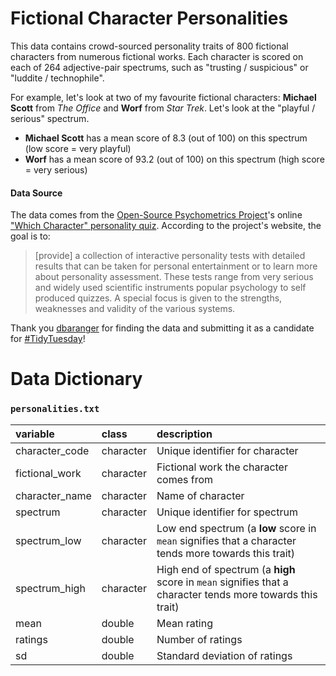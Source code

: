 # Fictional Character Personalities

This data contains crowd-sourced personality traits of 800 fictional characters from numerous fictional works. Each character is scored on each of 264 adjective-pair spectrums, such as "trusting / suspicious" or "luddite / technophile".

For example, let's look at two of my favourite fictional characters: **Michael Scott** from *The Office* and **Worf** from *Star Trek*. Let's look at the "playful / serious" spectrum.

- **Michael Scott** has a mean score of 8.3 (out of 100) on this spectrum (low score = very playful)
- **Worf** has a mean score of 93.2 (out of 100) on this spectrum (high score = very serious)



#### Data Source

The data comes from the [Open-Source Psychometrics Project](https://openpsychometrics.org/)'s online ["Which Character" personality quiz](https://openpsychometrics.org/tests/characters/). According to the project's website, the goal is to:

> [provide] a collection of interactive personality tests with detailed results that can be taken for personal entertainment or to learn more about personality assessment. These tests range from very serious and widely used scientific instruments popular psychology to self produced quizzes. A special focus is given to the strengths, weaknesses and validity of the various systems.



Thank you [dbaranger](https://github.com/dbaranger) for finding the data and submitting it as a candidate for [#TidyTuesday](https://github.com/rfordatascience/tidytuesday)!



# Data Dictionary

### `personalities.txt`

| variable       | class     | description                                                  |
| :------------- | :-------- | :----------------------------------------------------------- |
| character_code | character | Unique identifier for character                              |
| fictional_work | character | Fictional work the character comes from                      |
| character_name | character | Name of character                                            |
| spectrum       | character | Unique identifier for spectrum                               |
| spectrum_low   | character | Low end spectrum (a **low** score in `mean` signifies that a character tends more towards this trait) |
| spectrum_high  | character | High end of spectrum (a **high** score in `mean` signifies that a character tends more towards this trait) |
| mean           | double    | Mean rating                                                  |
| ratings        | double    | Number of ratings                                            |
| sd             | double    | Standard deviation of ratings                                |


